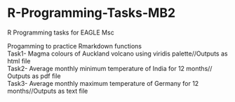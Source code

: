 # R-Programming-Tasks-MB2
R Programming tasks for EAGLE Msc  

Progamming to practice Rmarkdown functions  
Task1- Magma colours of Auckland volcano using viridis palette//Outputs as html file  
Task2- Average monthly minimum temperature of India for 12 months// Outputs as pdf file  
Task3- Average monthly maximum temperature of Germany for 12 months//Outputs as text file
